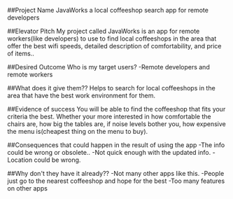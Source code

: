 
##Project Name
  JavaWorks a local coffeeshop search app for remote developers

##Elevator Pitch
  My project called JavaWorks is an app for remote workers(like developers) to use to find local coffeeshops in the area that offer the best wifi speeds, detailed description of comfortability, and price of items..

##Desired Outcome
  Who is my target users?
  -Remote developers and remote workers

##What does it give them??
  Helps to search for local coffeeshops in the area that have the best work environment for them.

##Evidence of success
  You will be able to find the coffeeshop that fits your criteria the best. Whether your more interested in how comfortable the chairs are, how big the tables are, if noise levels bother you, how expensive the menu is(cheapest thing on the menu to buy).

##Consequences that could happen in the result of using the app
  -The info could be wrong or obsolete..
  -Not quick enough with the updated info.
  -Location could be wrong.

##Why don't they have it already??
  -Not many other apps like this.
  -People just go to the nearest coffeeshop and hope for the best
  -Too many features on other apps
  
